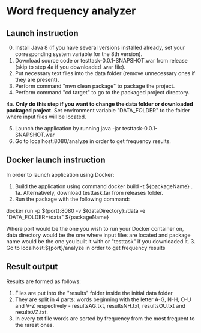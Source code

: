 # Word frequency analyzer
## Launch instruction
0. Install Java 8 (if you have several versions installed already, set your corresponding system variable for the 8th version).
1. Download source code or testtask-0.0.1-SNAPSHOT.war from release (skip to step 4a if you downloaded .war file).
2. Put necessary text files into the data folder (remove unnecessary ones if they are present).
3. Perform command "mvn clean package" to package the project.
4. Perform command "cd target" to go to the packaged project directory.

4a. <b> Only do this step if you want to change the data folder or downloaded packaged project</b>. Set environment variable "DATA_FOLDER" to the folder where input files will be located.

5. Launch the application by running java -jar testtask-0.0.1-SNAPSHOT.war
6. Go to localhost:8080/analyze in order to get frequency results.

## Docker launch instruction

In order to launch application using Docker:
1. Build the application using command docker build -t ${packageName} .
1a. Alternatively, download testtask.tar from releases folder.
2. Run the package with the following command:

docker run -p ${port}:8080 -v ${dataDirectory}:/data -e "DATA_FOLDER=/data" ${packageName}

Where port would be the one you wish to run your Docker container on, data directory would be the one where input files are located and package name would be the one you built it with or "testtask" if you downloaded it.
3. Go to localhost:${port}/analyze in order to get frequency results

## Result output
Results are formed as follows:
1. Files are put into the "results" folder inside the initial data folder
1. They are split in 4 parts: words beginning with the letter A-G, N-H, O-U and V-Z respectively - resultsAG.txt, resultsNH.txt, resultsOU.txt and resultsVZ.txt.
2. In every txt file words are sorted by frequency from the most frequent to the rarest ones.
